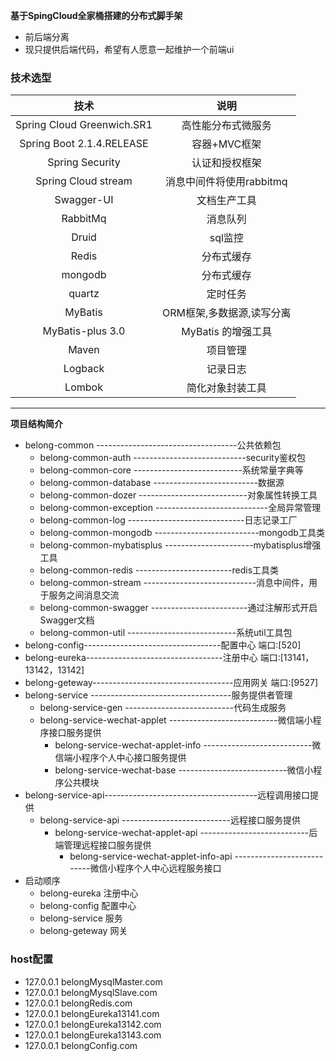 
**基于SpingCloud全家桶搭建的分布式脚手架**
- 前后端分离
- 现只提供后端代码，希望有人愿意一起维护一个前端ui
 
###  技术选型

| 技术                   |   说明                   | 
| :---:                 |   :---:                  | 
| Spring Cloud Greenwich.SR1          |   高性能分布式微服务        |     
| Spring Boot  2.1.4.RELEASE         |   容器+MVC框架            |     
| Spring Security       |   认证和授权框架           |
| Spring Cloud stream      |   消息中间件将使用rabbitmq           |
| Swagger-UI            |   文档生产工具             |
| RabbitMq              |   消息队列                |
| Druid                 |   sql监控                |
| Redis                 |   分布式缓存              |
| mongodb                 |   分布式缓存              |
| quartz                |   定时任务                | e
| MyBatis               |   ORM框架,多数据源,读写分离 |
| MyBatis-plus 3.0          |   MyBatis 的增强工具      |
| Maven                 |   项目管理                |
| Logback               |   记录日志                |
| Lombok                |   简化对象封装工具          |
---

**项目结构简介**
- belong-common -----------------------------------公共依赖包
   - belong-common-auth ----------------------------security鉴权包
   - belong-common-core ---------------------------系统常量字典等
   - belong-common-database --------------------------数据源
   - belong-common-dozer ---------------------------对象属性转换工具
   - belong-common-exception ----------------------------全局异常管理
   - belong-common-log -----------------------------日志记录工厂
   - belong-common-mongodb --------------------------mongodb工具类
   - belong-common-mybatisplus ----------------------mybatisplus增强工具
   - belong-common-redis ------------------------redis工具类
   - belong-common-stream ----------------------------消息中间件，用于服务之间消息交流
   - belong-common-swagger ------------------------通过注解形式开启Swagger文档
   - belong-common-util ---------------------------系统util工具包
- belong-config----------------------------------配置中心 端口:[520]
- belong-eureka----------------------------------注册中心 端口:[13141，13142，13142]
- belong-geteway-----------------------------------应用网关 端口:[9527]
- belong-service -----------------------------------服务提供者管理
    - belong-service-gen ---------------------------代码生成服务
    - belong-service-wechat-applet ---------------------------微信端小程序接口服务提供
        - belong-service-wechat-applet-info ---------------------------微信端小程序个人中心接口服务提供
        - belong-service-wechat-base ---------------------------微信小程序公共模块
- belong-service-api--------------------------------------远程调用接口提供
    - belong-service-api ---------------------------远程接口服务提供
        - belong-service-wechat-applet-api ---------------------------后端管理远程接口服务提供
            - belong-service-wechat-applet-info-api ---------------------------微信小程序个人中心远程服务接口
- 启动顺序 
    - belong-eureka     注册中心
    - belong-config        配置中心
    - belong-service       服务
    - belong-geteway      网关

###  host配置
- 127.0.0.1 	belongMysqlMaster.com
- 127.0.0.1 	belongMysqlSlave.com
- 127.0.0.1 	belongRedis.com
- 127.0.0.1 	belongEureka13141.com
- 127.0.0.1 	belongEureka13142.com
- 127.0.0.1 	belongEureka13143.com
- 127.0.0.1 	belongConfig.com